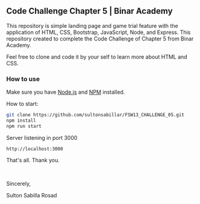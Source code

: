 ## Code Challenge Chapter 5 | Binar Academy

This repository is simple landing page and game trial feature with the application of HTML, CSS, Bootstrap, JavaScript, Node, and Express. This repository created to complete the Code Challenge of Chapter 5 from Binar Academy.

Feel free to clone and code it by your self to learn more about HTML and CSS.

### How to use

Make sure you have [Node.js](https://nodejs.org/) and [NPM](https://www.npmjs.com/) installed.

How to start:

```sh
git clone https://github.com/sultonsabillar/FSW13_CHALLENGE_05.git
npm install
npm run start
```

Server listening in port 3000

```
http://localhost:3000
```

That's all. Thank you.

&nbsp;

Sincerely,

Sulton Sabilla Rosad
